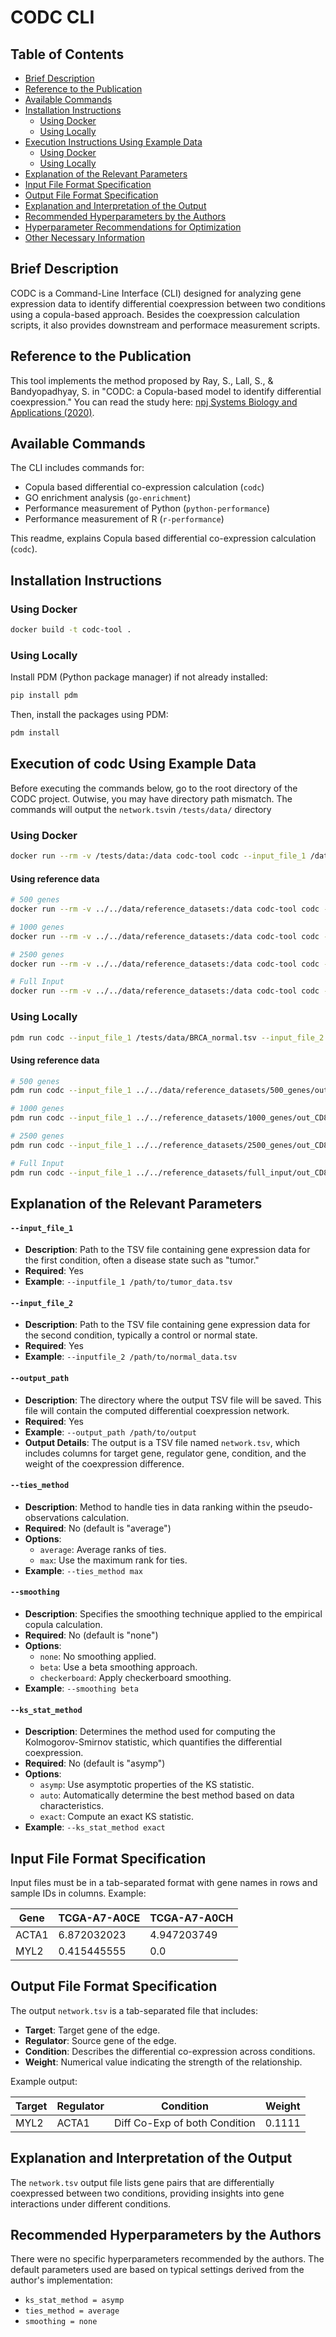 # CODC CLI

## Table of Contents
- [Brief Description](#brief-description)
- [Reference to the Publication](#reference-to-the-publication)
- [Available Commands](#available-commands)
- [Installation Instructions](#installation-instructions)
  - [Using Docker](#using-docker)
  - [Using Locally](#using-locally)
- [Execution Instructions Using Example Data](#execution-instructions-using-example-data)
  - [Using Docker](#using-docker-1)
  - [Using Locally](#using-locally-1)
- [Explanation of the Relevant Parameters](#explanation-of-the-relevant-parameters)
- [Input File Format Specification](#input-file-format-specification)
- [Output File Format Specification](#output-file-format-specification)
- [Explanation and Interpretation of the Output](#explanation-and-interpretation-of-the-output)
- [Recommended Hyperparameters by the Authors](#recommended-hyperparameters-by-the-authors)
- [Hyperparameter Recommendations for Optimization](#hyperparameter-recommendations-for-optimization)
- [Other Necessary Information](#other-necessary-information)

## Brief Description
CODC is a Command-Line Interface (CLI) designed for analyzing gene expression data to identify differential coexpression between two conditions using a copula-based approach. Besides the
coexpression calculation scripts, it also provides downstream and performace measurement scripts.

## Reference to the Publication
This tool implements the method proposed by Ray, S., Lall, S., & Bandyopadhyay, S. in "CODC: a Copula-based model to identify differential coexpression." You can read the study here: [npj Systems Biology and Applications (2020)](https://doi.org/10.1038/s41540-020-0137-9).

## Available Commands
The CLI includes commands for:
- Copula based differential co-expression calculation (`codc`)
- GO enrichment analysis (`go-enrichment`)
- Performance measurement of Python (`python-performance`)
- Performance measurement of R (`r-performance`)

This readme, explains Copula based differential co-expression calculation (`codc`).

## Installation Instructions
### Using Docker
```bash
docker build -t codc-tool .
```

### Using Locally
Install PDM (Python package manager) if not already installed:
```bash
pip install pdm
```
Then, install the packages using PDM:
```bash
pdm install
```

## Execution of codc Using Example Data
Before executing the commands below, go to the root directory of the CODC project. Outwise, you may have directory path mismatch.
The commands will output the `network.tsv`in `/tests/data/` directory
### Using Docker
```bash
docker run --rm -v /tests/data:/data codc-tool codc --input_file_1 /data/BRCA_normal.tsv --input_file_2 /data/BRCA_tumor.tsv --output_path /data
```

#### Using reference data
```bash
# 500 genes
docker run --rm -v ../../data/reference_datasets:/data codc-tool codc --input_file_1 /data/500_genes/out_CD8_exhausted.tsv --input_file_2 /data/500_genes/out_Macrophages.tsv --output_path /data

# 1000 genes
docker run --rm -v ../../data/reference_datasets:/data codc-tool codc --input_file_1 /data/1000_genes/out_CD8_exhausted.tsv --input_file_2 /data/1000_genes/out_Macrophages.tsv --output_path /data

# 2500 genes
docker run --rm -v ../../data/reference_datasets:/data codc-tool codc --input_file_1 /data/2500_genes/out_CD8_exhausted.tsv --input_file_2 /data/2500_genes/out_Macrophages.tsv --output_path /data

# Full Input
docker run --rm -v ../../data/reference_datasets:/data codc-tool codc --input_file_1 /data/full_input/out_CD8_exhausted.tsv --input_file_2 /data/full_input/out_CD8_exhausted.tsv --output_path /data
```

### Using Locally
```bash
pdm run codc --input_file_1 /tests/data/BRCA_normal.tsv --input_file_2 /tests/data/BRCA_tumor.tsv --output_path /tests/data/
```

#### Using reference data
```bash
# 500 genes
pdm run codc --input_file_1 ../../data/reference_datasets/500_genes/out_CD8_exhausted.tsv --input_file_2 ../../data/reference_datasets/500_genes/out_Macrophages.tsv --output_path ../../data/reference_datasets/500_genes/

# 1000 genes
pdm run codc --input_file_1 ../../reference_datasets/1000_genes/out_CD8_exhausted.tsv --input_file_2 ../../reference_datasets/1000_genes/out_Macrophages.tsv --output_path ../../reference_datasets/1000_genes/

# 2500 genes
pdm run codc --input_file_1 ../../reference_datasets/2500_genes/out_CD8_exhausted.tsv --input_file_2 ../../reference_datasets/2500_genes/out_Macrophages.tsv --output_path ../../reference_datasets/1000_genes/

# Full Input
pdm run codc --input_file_1 ../../reference_datasets/full_input/out_CD8_exhausted.tsv --input_file_2 ../../reference_datasets/full_input/out_Macrophages.tsv --output_path ../../reference_datasets/1000_genes/
```

## Explanation of the Relevant Parameters
#### `--input_file_1`
- **Description**: Path to the TSV file containing gene expression data for the first condition, often a disease state such as "tumor."
- **Required**: Yes
- **Example**: `--inputfile_1 /path/to/tumor_data.tsv`

#### `--input_file_2`
- **Description**: Path to the TSV file containing gene expression data for the second condition, typically a control or normal state.
- **Required**: Yes
- **Example**: `--inputfile_2 /path/to/normal_data.tsv`

#### `--output_path`
- **Description**: The directory where the output TSV file will be saved. This file will contain the computed differential coexpression network.
- **Required**: Yes
- **Example**: `--output_path /path/to/output`
- **Output Details**: The output is a TSV file named `network.tsv`, which includes columns for target gene, regulator gene, condition, and the weight of the coexpression difference.

#### `--ties_method`
- **Description**: Method to handle ties in data ranking within the pseudo-observations calculation.
- **Required**: No (default is "average")
- **Options**:
  - `average`: Average ranks of ties.
  - `max`: Use the maximum rank for ties.
- **Example**: `--ties_method max`

#### `--smoothing`
- **Description**: Specifies the smoothing technique applied to the empirical copula calculation.
- **Required**: No (default is "none")
- **Options**:
  - `none`: No smoothing applied.
  - `beta`: Use a beta smoothing approach.
  - `checkerboard`: Apply checkerboard smoothing.
- **Example**: `--smoothing beta`

#### `--ks_stat_method`
- **Description**: Determines the method used for computing the Kolmogorov-Smirnov statistic, which quantifies the differential coexpression.
- **Required**: No (default is "asymp")
- **Options**:
  - `asymp`: Use asymptotic properties of the KS statistic.
  - `auto`: Automatically determine the best method based on data characteristics.
  - `exact`: Compute an exact KS statistic.
- **Example**: `--ks_stat_method exact`

## Input File Format Specification
Input files must be in a tab-separated format with gene names in rows and sample IDs in columns. Example:

| Gene   | TCGA-A7-A0CE    | TCGA-A7-A0CH    |
|--------|-----------------|-----------------|
| ACTA1	| 6.872032023	   | 4.947203749     |
| MYL2	| 0.415445555	   | 0.0             |


## Output File Format Specification
The output `network.tsv` is a tab-separated file that includes:
- **Target**: Target gene of the edge.
- **Regulator**: Source gene of the edge.
- **Condition**: Describes the differential co-expression across conditions.
- **Weight**: Numerical value indicating the strength of the relationship.

Example output:

|  Target   |	Regulator   |  Condition                   |  Weight |
|-----------|--------------|------------------------------|---------|
|  MYL2    	|ACTA1	      |Diff Co-Exp of both Condition |	0.1111  |


## Explanation and Interpretation of the Output
The `network.tsv` output file lists gene pairs that are differentially coexpressed between two conditions, providing insights into gene interactions under different conditions.

## Recommended Hyperparameters by the Authors
There were no specific hyperparameters recommended by the authors. The default parameters used are based on typical settings derived from the author's implementation:
- `ks_stat_method = asymp`
- `ties_method = average`
- `smoothing = none`